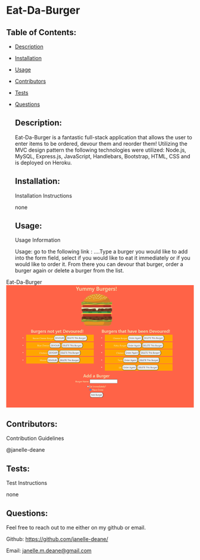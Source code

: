 # Eat-Da-Burger
 
   ## Table of Contents: 
   
* [Description](#Description)

* [Installation](#Installation)

* [Usage](#Usage)

* [Contributors](#Contributors)

* [Tests](#Tests)

* [Questions](#Questions)

   ## Description: 
   Eat-Da-Burger is a fantastic full-stack application that allows the user to enter items to be ordered, devour them and reorder them! Utilizing the MVC design pattern the following technologies were utilized: Node.js, MySQL, Express.js, JavaScript, Handlebars, Bootstrap, HTML, CSS and is deployed on Heroku. 
   ## Installation: 

   Installation Instructions

   none
   ## Usage: 

   Usage Information 

   Usage: go to the following link : ….Type a burger you would like to add into the form field, select if you would like to eat it immediately or if you would like to order it. From there you can devour that burger, order a burger again or delete a burger from the list. 


 
 Eat-Da-Burger
 ![Eat-Da-Burger Landing Page](./public/assets/images/landingPage.PNG)

   ## Contributors: 

   Contribution Guidelines

   @janelle-deane
   ## Tests: 

   Test Instructions

   none
   ## Questions: 
   Feel free to reach out to me either on my github or email. 
   
   Github:
   https://github.com/janelle-deane/
   
   Email:
   janelle.m.deane@gmail.com